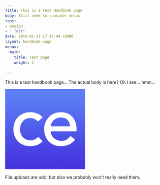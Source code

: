```yaml
---
title: This is a test Handbook page
body: Still need to consider menus
tags:
- Design
- " Test"
date: 2019-01-21 17:17:44 +0000
layout: handbook-page
menus:
  main:
    title: Test page
    weight: 1

---
```

This is a test handbook page... The actual body is here? Oh I see... hmm...

![](/uploads/favicon-source.png)

File uploads are odd, but also we probably won't really need them.
